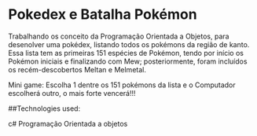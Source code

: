 # Pokedex e Batalha Pokémon
Trabalhando os conceito da Programação Orientada a Objetos, para desenolver uma pokédex, listando todos os pokémons da região de kanto.
Essa lista tem as primeiras 151 espécies de Pokémon, tendo por início os Pokémon iniciais e finalizando com Mew; posteriormente, foram incluídos os recém-descobertos Meltan e Melmetal.

Mini game: Escolha 1 dentre os 151 pokémons da lista e o Computador escolherá outro, o mais forte vencerá!!!

##Technologies used:

c#
Programação Orientada a objetos
